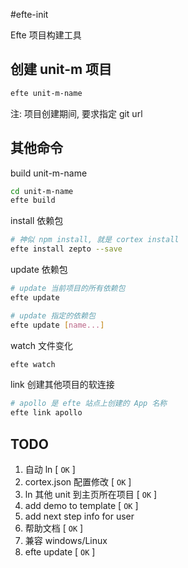 #efte-initEfte 项目构建工具## 创建 unit-m 项目```bashefte unit-m-name```注: 项目创建期间, 要求指定 git url## 其他命令build unit-m-name```bashcd unit-m-nameefte build```install 依赖包```bash# 神似 npm install, 就是 cortex installefte install zepto --save```update 依赖包```bash# update 当前项目的所有依赖包efte update# update 指定的依赖包efte update [name...]```watch 文件变化```bashefte watch```link 创建其他项目的软连接```bash# apollo 是 efte 站点上创建的 App 名称efte link apollo```## TODO1. 自动 ln [ `OK` ]2. cortex.json 配置修改 [ `OK` ]3. ln 其他 unit 到主页所在项目 [ `OK` ]4. add demo to template [ `OK` ]5. add next step info for user6. 帮助文档 [ `OK` ]7. 兼容 windows/Linux8. efte update [ `OK` ]
